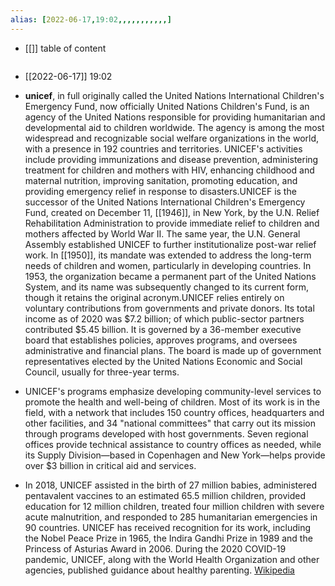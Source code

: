 ```yaml
---
alias: [2022-06-17,19:02,,,,,,,,,,,]
---
```

- [[]]
table of content
```toc
```
- [[2022-06-17]] 19:02
- **unicef**, in full originally called the United Nations International Children's Emergency Fund, now officially United Nations Children's Fund, is an agency of the United Nations responsible for providing humanitarian and developmental aid to children worldwide. The agency is among the most widespread and recognizable social welfare organizations in the world, with a presence in 192 countries and territories. UNICEF's activities include providing immunizations and disease prevention, administering treatment for children and mothers with HIV, enhancing childhood and maternal nutrition, improving sanitation, promoting education, and providing emergency relief in response to disasters.UNICEF is the successor of the United Nations International Children's Emergency Fund, created on December 11, [[1946]], in New York, by the U.N. Relief Rehabilitation Administration to provide immediate relief to children and mothers affected by World War II. The same year, the U.N. General Assembly established UNICEF to further institutionalize post-war relief work. In [[1950]], its mandate was extended to address the long-term needs of children and women, particularly in developing countries. In 1953, the organization became a permanent part of the United Nations System, and its name was subsequently changed to its current form, though it retains the original acronym.UNICEF relies entirely on voluntary contributions from governments and private donors. Its total income as of 2020 was $7.2 billion; of which public-sector partners contributed $5.45 billion. It is governed by a 36-member executive board that establishes policies, approves programs, and oversees administrative and financial plans. The board is made up of government representatives elected by the United Nations Economic and Social Council, usually for three-year terms.

- UNICEF's programs emphasize developing community-level services to promote the health and well-being of children. Most of its work is in the field, with a network that includes 150 country offices, headquarters and other facilities, and 34 "national committees" that carry out its mission through programs developed with host governments. Seven regional offices provide technical assistance to country offices as needed, while its Supply Division—based in Copenhagen and New York—helps provide over $3 billion in critical aid and services.

- In 2018, UNICEF assisted in the birth of 27 million babies, administered pentavalent vaccines to an estimated 65.5 million children, provided education for 12 million children, treated four million children with severe acute malnutrition, and responded to 285 humanitarian emergencies in 90 countries. UNICEF has received recognition for its work, including the Nobel Peace Prize in 1965, the Indira Gandhi Prize in 1989 and the Princess of Asturias Award in 2006. During the 2020 COVID-19 pandemic, UNICEF, along with the World Health Organization and other agencies, published guidance about healthy parenting.
[Wikipedia](https://en.wikipedia.org/wiki/UNICEF)